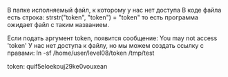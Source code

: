 В папке исполняемый файл, к которому у нас нет доступа
В коде файла есть строка:
	strstr("token", "token") = "token"
то есть программа ожидает файл с таким названием.

Если подать аргумент token, появится сообщение: You may not access 'token'
У нас нет доступа к файлу, но мы можем создать ссылку с правами:
ln -sf /home/user/level08/token /tmp/test

token: quif5eloekouj29ke0vouxean